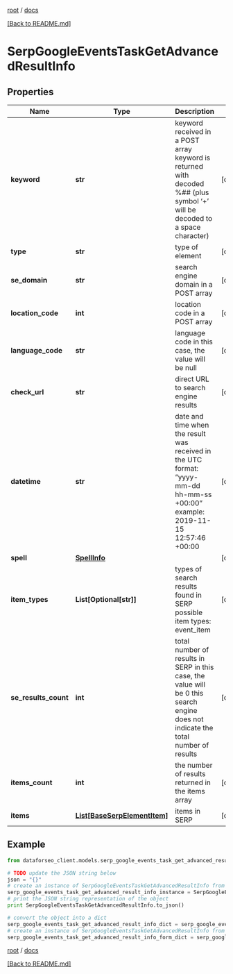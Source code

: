 [root](./../ "root") / [docs](./ "docs")

[[Back to README.md]](./../README.md "[Back to README.md]")

# SerpGoogleEventsTaskGetAdvancedResultInfo

## Properties

Name | Type | Description | Notes
------------ | ------------- | ------------- | -------------
**keyword** | **str** | keyword received in a POST array keyword is returned with decoded %## (plus symbol ‘+’ will be decoded to a space character) | [optional]
**type** | **str** | type of element | [optional]
**se_domain** | **str** | search engine domain in a POST array | [optional]
**location_code** | **int** | location code in a POST array | [optional]
**language_code** | **str** | language code in this case, the value will be null | [optional]
**check_url** | **str** | direct URL to search engine results | [optional]
**datetime** | **str** | date and time when the result was received in the UTC format: “yyyy-mm-dd hh-mm-ss +00:00” example: 2019-11-15 12:57:46 +00:00 | [optional]
**spell** | [**SpellInfo**](SpellInfo.md) |  | [optional]
**item_types** | **List[Optional[str]]** | types of search results found in SERP possible item types: event_item | [optional]
**se_results_count** | **int** | total number of results in SERP in this case, the value will be 0 this search engine does not indicate the total number of results | [optional]
**items_count** | **int** | the number of results returned in the items array | [optional]
**items** | [**List[BaseSerpElementItem]**](BaseSerpElementItem.md) | items in SERP | [optional]

## Example

```python
from dataforseo_client.models.serp_google_events_task_get_advanced_result_info import SerpGoogleEventsTaskGetAdvancedResultInfo

# TODO update the JSON string below
json = "{}"
# create an instance of SerpGoogleEventsTaskGetAdvancedResultInfo from a JSON string
serp_google_events_task_get_advanced_result_info_instance = SerpGoogleEventsTaskGetAdvancedResultInfo.from_json(json)
# print the JSON string representation of the object
print SerpGoogleEventsTaskGetAdvancedResultInfo.to_json()

# convert the object into a dict
serp_google_events_task_get_advanced_result_info_dict = serp_google_events_task_get_advanced_result_info_instance.to_dict()
# create an instance of SerpGoogleEventsTaskGetAdvancedResultInfo from a dict
serp_google_events_task_get_advanced_result_info_form_dict = serp_google_events_task_get_advanced_result_info.from_dict(serp_google_events_task_get_advanced_result_info_dict)
```

  

[root](./../ "root") / [docs](./ "docs")

[[Back to README.md]](./../README.md "[Back to README.md]")